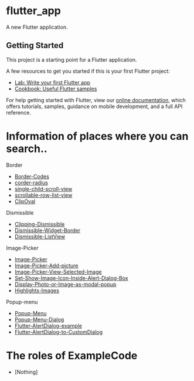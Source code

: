 # flutter_app

A new Flutter application.

## Getting Started

This project is a starting point for a Flutter application.

A few resources to get you started if this is your first Flutter project:

- [Lab: Write your first Flutter app](https://flutter.dev/docs/get-started/codelab)
- [Cookbook: Useful Flutter samples](https://flutter.dev/docs/cookbook)

For help getting started with Flutter, view our
[online documentation](https://flutter.dev/docs), which offers tutorials,
samples, guidance on mobile development, and a full API reference.


# Information of places where you can search..

Border
- [Border-Codes](https://stackoverflow.com/questions/58350235/add-border-to-a-container-with-borderradius-in-flutter)
- [corder-radius](https://stackoverflow.com/questions/50008737/flutter-corner-radius-with-transparent-background)
- [single-child-scroll-view](https://stackoverflow.com/questions/56131101/how-to-place-a-listview-inside-a-singlechildscrollview-but-prevent-them-from-scr)
- [scrollable-row-list-view](https://stackoverflow.com/questions/50762079/flutter-listview-scrollable-row)
- [ClipOval](https://stackoverflow.com/questions/50603767/flutter-circle-file-image-with-clip-oval)

Dismissible
- [Clipping-Dismissible](https://github.com/flutter/flutter/issues/56812)
- [Dismissible-Widget-Border](https://stackoverflow.com/questions/57542470/how-to-fix-this-dismissible-widget-border)
- [Dismissible-ListView](https://medium.com/@maffan/how-to-make-a-dismissible-listview-in-flutter-a9f730a751be)

Image-Picker
- [Image-Picker](https://pub.dev/packages/image_picker)
- [Image-Picker-Add-picture](https://medium.com/fabcoding/adding-an-image-picker-in-a-flutter-app-pick-images-using-camera-and-gallery-photos-7f016365d856)
- [Image-Picker-View-Selected-Image](https://stackoverflow.com/questions/56885714/showing-selected-image-in-alert-dialog-in-flutter)
- [Set-Show-Image-Icon-Inside-Alert-Dialog-Box](https://flutter-examples.com/show-image-icon-inside-alert-dialog/)
- [Display-Photo-or-Image-as-modal-popup](https://stackoverflow.com/questions/60047676/flutter-display-photo-or-image-as-modal-popup)
- [Highlights-Images](https://stackoverflow.com/questions/46046134/how-do-i-make-a-button-with-an-image-in-flutter-that-highlights-while-someone-is)

Popup-menu
- [Popup-Menu](https://www.developerlibs.com/2018/06/flutter-event-alert-with-pop-up.html)
- [Popup-Menu-Dialog](https://www.youtube.com/watch?v=FGfhnS6skMQ)
- [Flutter-AlertDialog-example](https://androidkt.com/flutter-alertdialog-example/)
- [Flutter-AlertDialog-to-CustomDialog](https://medium.com/flutterpub/flutter-alert-dialog-to-custom-dialog-966195157da8)

# The roles of ExampleCode

- [Nothing]
